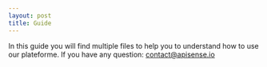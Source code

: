 ```yaml
---
layout: post
title: Guide
---
```


In this guide you will find multiple files to help you to understand how to use our plateforme.
If you have any question: [contact@apisense.io](contact@apisense.io)
